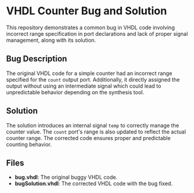 # VHDL Counter Bug and Solution

This repository demonstrates a common bug in VHDL code involving incorrect range specification in port declarations and lack of proper signal management, along with its solution.

## Bug Description
The original VHDL code for a simple counter had an incorrect range specified for the `count` output port.  Additionally, it directly assigned the output without using an intermediate signal which could lead to unpredictable behavior depending on the synthesis tool.

## Solution
The solution introduces an internal signal `temp` to correctly manage the counter value. The `count` port's range is also updated to reflect the actual counter range. The corrected code ensures proper and predictable counting behavior.

## Files
* **bug.vhdl**: The original buggy VHDL code.
* **bugSolution.vhdl**: The corrected VHDL code with the bug fixed.